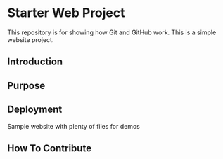 # Starter Web Project

This repository is for showing how Git and GitHub work.  This is a simple website project.

## Introduction

## Purpose

## Deployment

Sample website with plenty of files for demos

## How To Contribute